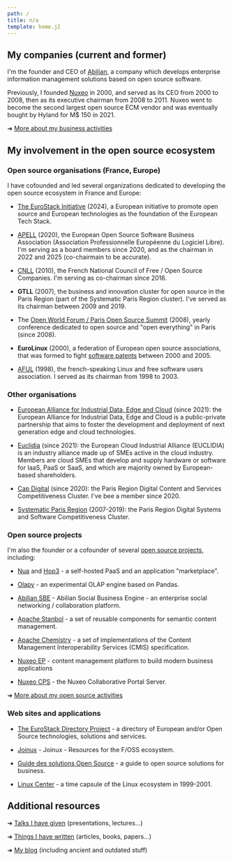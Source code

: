 ```yaml
---
path: /
title: n/a
template: home.j2
---
```



## My companies (current and former)

I'm the founder and CEO of [Abilian](https://abilian.com/), a
company which develops enterprise information management solutions based
on open source software.

Previously, I founded [Nuxeo](http://www.nuxeo.com/) in 2000,
and served as its CEO from 2000 to 2008, then as its executive chairman
from 2008 to 2011. Nuxeo went to become the second largest open source
ECM vendor and was eventually bought by Hyland for M$ 150 in 2021.

➜ [More about my business activities](/business/)

## My involvement in the open source ecosystem

### Open source organisations (France, Europe)

I have cofounded and led several organizations dedicated to
developing the open source ecosystem in France and Europe:

* [The EuroStack Initiative](https://euro-stack.com/) (2024), a European initiative to promote open source and European technologies as the foundation of the European Tech Stack.

* [APELL](https://apell.info/) (2020), the European Open Source Software Business Association (Association Professionnelle Européenne du Logiciel Libre). I'm serving as a board members since 2020, and as the chairman in 2022 and 2025 (co-chairmain to be accurate).

* [CNLL](https://cnll.fr/) (2010), the French National Council of Free / Open Source Companies. I'm serving as co-chairman since 2016.

* **GTLL** (2007), the business and innovation cluster for open source in  the Paris Region (part of the Systematic Paris Region cluster). I've served as its chairman between 2009 and 2019.

* The [Open World Forum / Paris Open Source Summit](http://www.opensourcesummit.paris/) (2008), yearly conference dedicated to open source and "open everything" in Paris (since 2008).

* **EuroLinux** (2000), a federation of European open source associations, that was formed to fight [software patents](/blog/tag/Brevets/) between 2000 and 2005.

* [AFUL](http://www.aful.org/) (1998), the french-speaking Linux and free software users association. I served as its chairman from 1998 to 2003.

### Other organisations

* [European Alliance for Industrial Data, Edge and Cloud](https://digital-strategy.ec.europa.eu/en/policies/cloud-alliance) (since 2021): the European Alliance for Industrial Data, Edge and Cloud is a public-private partnership that aims to foster the development and deployment of next generation edge and cloud technologies.

* [Euclidia](https://euclidia.eu/) (since 2021): the European Cloud Industrial Alliance (EUCLIDIA) is an industry alliance made up of SMEs active in the cloud industry. Members are cloud SMEs that develop and supply hardware or software for IaaS, PaaS or SaaS, and which are majority owned by European-based shareholders.

* [Cap Digital](https://www.capdigital.com/) (since 2020): the Paris Region Digital Content and Services Competitiveness Cluster. I've bee a member since 2020.

* [Systematic Paris Region](https://www.systematic-paris-region.org/) (2007-2019): the Paris Region Digital Systems and Software Competitiveness Cluster.

### Open source projects

I'm also the founder or a cofounder of several [open source projects](/open-source/), including:

* [Nua](https://nua.rocks/) and [Hop3](https://github.com/abilian/hop3) - a self-hosted PaaS and an application "marketplace".

* [Olapy](https://github.com/abilian/olapy) - an experimental OLAP engine based on Pandas.

* [Abilian SBE](https://github.com/abilian/abilian-sbe) - Abilian Social Business Engine - an enterprise social networking / collaboration platform.

* [Apache Stanbol](http://stanbol.apache.org/) - a set of reusable components for semantic content management.

* [Apache Chemistry](http://chemistry.apache.org/) - a set of implementations of the Content Management Interoperability Services (CMIS) specification.

* [Nuxeo EP](https://github.com/nuxeo/nuxeo) - content management platform to build modern business applications

* [Nuxeo CPS](https://github.com/nuxeo-cps) - the Nuxeo Collaborative Portal Server.

➜ [More about my open source activities](/open-source/)


### Web sites and applications

* [The EuroStack Directory Project](https://euro-stack.com/) - a directory of European and/or Open Source technologies, solutions and services.

* [Joinux](https://joinux.com) - Joinux - Resources for the F/OSS ecosystem.

* [Guide des solutions Open Source](https://guide-solutions-opensource.com/) - a guide to open source solutions for business.

* [Linux Center](https://linux-center.org/) - a time capsule of the Linux ecosystem in 1999-2001.


## Additional resources

➜ [Talks I have given](/presentations/) (presentations, lectures...)

➜ [Things I have written](/writing/) (articles, books, papers...)

➜ [My blog](/blog/) (including ancient and outdated stuff)
